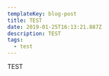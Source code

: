 ```yaml
---
templateKey: blog-post
title: TEST
date: 2019-01-25T16:13:21.887Z
description: TEST
tags:
  - test
---
```

TEST
